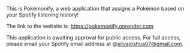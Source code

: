 This is Pokémonify, a web application that assigns a Pokémon based on your Spotify listening history!

The link to the website is: https://pokemonify.onrender.com

This application is awaiting approval for public access. For full access, please email
your Spotify email address at @silvajoshua07@gmail.com.


